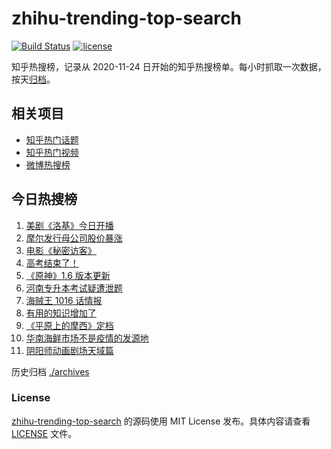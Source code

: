 # zhihu-trending-top-search

[![Build Status](https://github.com/justjavac/zhihu-trending-top-search/workflows/ci/badge.svg?branch=main)](https://github.com/justjavac/zhihu-trending-top-search/actions)
[![license](https://img.shields.io/github/license/justjavac/zhihu-trending-top-search)](https://github.com/justjavac/zhihu-trending-top-search/blob/main/LICENSE)

知乎热搜榜，记录从 2020-11-24 日开始的知乎热搜榜单。每小时抓取一次数据，按天[归档](./archives)。

## 相关项目

- [知乎热门话题](https://github.com/justjavac/zhihu-trending-hot-questions)
- [知乎热门视频](https://github.com/justjavac/zhihu-trending-hot-video)
- [微博热搜榜](https://github.com/justjavac/weibo-trending-hot-search)

## 今日热搜榜

<!-- BEGIN -->
<!-- 最后更新时间 Thu Jun 10 2021 10:08:36 GMT+0800 (China Standard Time) -->

1. [美剧《洛基》今日开播](https://www.zhihu.com/search?q=洛基)
2. [摩尔发行母公司股价暴涨](https://www.zhihu.com/search?q=摩尔庄园)
3. [电影《秘密访客》](https://www.zhihu.com/search?q=秘密访客)
4. [高考结束了！](https://www.zhihu.com/search?q=高考结束)
5. [《原神》1.6 版本更新](https://www.zhihu.com/search?q=原神)
6. [河南专升本考试疑遭泄题](https://www.zhihu.com/search?q=河南专升本)
7. [海贼王 1016 话情报](https://www.zhihu.com/search?q=海贼王)
8. [有用的知识增加了](https://www.zhihu.com/search?q=科普视频创作国际大赛)
9. [《平原上的摩西》定档](https://www.zhihu.com/search?q=平原上的摩西)
10. [华南海鲜市场不是疫情的发源地](https://www.zhihu.com/search?q=华南海鲜市场)
11. [阴阳师动画剧场天域篇](https://www.zhihu.com/search?q=阴阳师)

<!-- END -->

历史归档 [./archives](./archives)

### License

[zhihu-trending-top-search](https://github.com/justjavac/zhihu-trending-top-search)
的源码使用 MIT License 发布。具体内容请查看 [LICENSE](./LICENSE) 文件。
